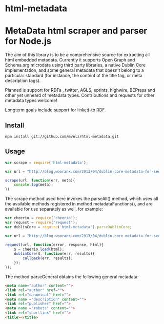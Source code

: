 html-metadata
=============

# MetaData html scraper and parser for Node.js

The aim of this library is to be a comprehensive source for extracting all html embedded metadata. Currently it supports Open Graph and Schema.org microdata using third party libraries, a native Dublin Core implementation, and some general metadata that doesn't belong to a particular standard (for instance, the content of the title tag, or meta description tags).

Planned is support for  RDFa , twitter, AGLS, eprints, highwire, BEPress and other yet unheard of metadata types. Contributions and requests for other metadata types welcome!

Longterm goals include support for linked-to  RDF.

## Install

	npm install git://github.com/mvolz/html-metadata.git

## Usage

```js
var scrape = require('html-metadata');

var url = "http://blog.woorank.com/2013/04/dublin-core-metadata-for-seo-and-usability/";

scrape(url, function(err, meta){
	console.log(meta);
})
```

The scrape method used here invokes the parseAll() method, which uses all the available methods registered in method metadataFunctions(), and are available for use separately as well, for example:

```js
var cheerio = require('cheerio');
var request = require('request');
var dublinCore = require('html-metadata').parseDublinCore;

var url = "http://blog.woorank.com/2013/04/dublin-core-metadata-for-seo-and-usability/";

request(url, function(error, response, html){
	$ = cheerio.load(html);
	dublinCore($, function(err, results){
		callback(err, results);
	});
});
```

The method parseGeneral obtains the following general metadata:

```html
<meta name="author" content="">
<link rel="author" href="">
<link rel="canonical" href="">
<meta name ="description" content="">
<link rel="publisher" href="">
<meta name ="robots" content="">
<link rel="shortlink" href="">
<title></title>
```